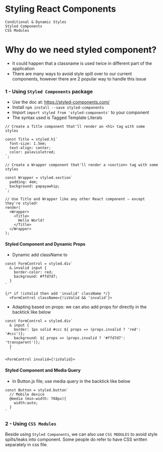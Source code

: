 # Styling React Components

    Conditional & Dynamic Styles
    Styled Components
    CSS Modules

# Why do we need styled component?
- It could happen that a classname is used twice in different part of the application
- There are many ways to avoid style spill over to our current components, however there are 2 popular way to handle this issue 

### 1 - Using `Styled Components` package 
- Use the doc at: https://styled-components.com/
- Install `npm install --save styled-components`
- Import `import styled from 'styled-components'` to your component
- The syntax used is Tagged Template Literals

```
// Create a Title component that'll render an <h1> tag with some styles

const Title = styled.h1`
  font-size: 1.5em;
  text-align: center;
  color: palevioletred;
`;

// Create a Wrapper component that'll render a <section> tag with some styles

const Wrapper = styled.section`
  padding: 4em;
  background: papayawhip;
`;

// Use Title and Wrapper like any other React component – except they're styled!
render(
  <Wrapper>
    <Title>
      Hello World!
    </Title>
  </Wrapper>
);
```

#### Styled Component and Dynamic Props
- Dynamic add className to <FormControl>
```
const FormControl = styled.div`
  &.invalid input {
    border-color: red;
    background: #ffd7d7;
  }
`

{/* if !isValid then add 'invalid' className */}
  <FormControl className={!isValid && 'invalid'}> 
```

- Adapting based on props: we can also add props for <FormControl> directly in the backtick like below
```
const FormControl = styled.div`
  & input {
    border: 1px solid #ccc ${ props => (props.invalid ? 'red': '#ccc')};
    background: ${ props => (props.invalid ? '#ffd7d7': 'transparent')};
  }
  `

<FormControl invalid={!isValid}> 
```

#### Styled Component and Media Query
- In Button.js file; use media query in the backtick like below
```
const Button = styled.button`
  // Mobile device
  @media (min-width: 768px){
    width:auto;
  }
`
```

### 2 - Using `CSS Modules` 
Beside using `Styled Components`, we can also use `CSS MODULES` to avoid style spills/leaks into component. Some people do refer to have CSS written separately in css file.
